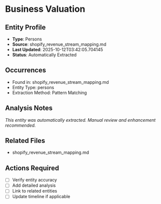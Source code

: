# Business Valuation

## Entity Profile
- **Type**: Persons
- **Source**: shopify_revenue_stream_mapping.md
- **Last Updated**: 2025-10-12T03:42:05.704145
- **Status**: Automatically Extracted

## Occurrences
- Found in: shopify_revenue_stream_mapping.md
- Entity Type: persons
- Extraction Method: Pattern Matching

## Analysis Notes
*This entity was automatically extracted. Manual review and enhancement recommended.*

## Related Files
- shopify_revenue_stream_mapping.md

## Actions Required
- [ ] Verify entity accuracy
- [ ] Add detailed analysis
- [ ] Link to related entities
- [ ] Update timeline if applicable
